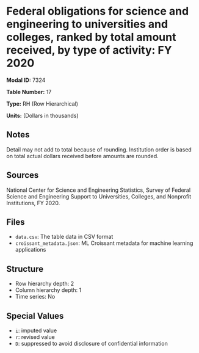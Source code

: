 # Federal obligations for science and engineering to universities and colleges, ranked by total amount received, by type of activity: FY 2020

**Modal ID:** 7324

**Table Number:** 17

**Type:** RH (Row Hierarchical)

**Units:** (Dollars in thousands)

## Notes

Detail may not add to total because of rounding. Institution order is based on total actual dollars received before amounts are rounded.

## Sources

National Center for Science and Engineering Statistics, Survey of Federal Science and Engineering Support to Universities, Colleges, and Nonprofit Institutions, FY 2020.

## Files

- `data.csv`: The table data in CSV format
- `croissant_metadata.json`: ML Croissant metadata for machine learning applications

## Structure

- Row hierarchy depth: 2
- Column hierarchy depth: 1
- Time series: No

## Special Values

- `i`: imputed value
- `r`: revised value
- `D`: suppressed to avoid disclosure of confidential information
